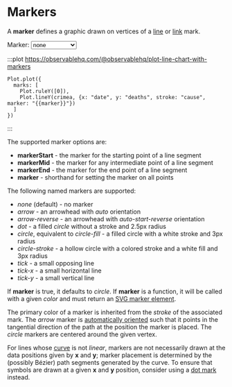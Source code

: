 <script setup>

import * as Plot from "@observablehq/plot";
import * as d3 from "d3";
import {ref} from "vue";
import crimea from "../data/crimea.ts";

const marker = ref("circle");

</script>

# Markers

A **marker** defines a graphic drawn on vertices of a [line](../marks/line.md) or [link](../marks/link.md) mark.

<p>
  <label class="label-input">
    Marker:
    <select v-model="marker">
      <option>none</option>
      <option>arrow</option>
      <option>arrow-reverse</option>
      <option>dot</option>
      <option>circle</option>
      <option>circle-stroke</option>
      <option>tick</option>
      <option>tick-x</option>
      <option>tick-y</option>
    </select>
  </label>
</p>

:::plot https://observablehq.com/@observablehq/plot-line-chart-with-markers
```js-vue
Plot.plot({
  marks: [
    Plot.ruleY([0]),
    Plot.lineY(crimea, {x: "date", y: "deaths", stroke: "cause", marker: "{{marker}}"})
  ]
})
```
:::

The supported marker options are:

* **markerStart** - the marker for the starting point of a line segment
* **markerMid** - the marker for any intermediate point of a line segment
* **markerEnd** - the marker for the end point of a line segment
* **marker** - shorthand for setting the marker on all points

The following named markers are supported:

* *none* (default) - no marker
* *arrow* - an arrowhead with *auto* orientation
* *arrow-reverse* - an arrowhead with *auto-start-reverse* orientation
* *dot* - a filled *circle* without a stroke and 2.5px radius
* *circle*, equivalent to *circle-fill* - a filled circle with a white stroke and 3px radius
* *circle-stroke* - a hollow circle with a colored stroke and a white fill and 3px radius
* *tick* <VersionBadge version="0.6.12" pr="1872" /> - a small opposing line
* *tick-x* <VersionBadge version="0.6.12" pr="1872" /> - a small horizontal line
* *tick-y* <VersionBadge version="0.6.12" pr="1872" /> - a small vertical line

If **marker** is true, it defaults to *circle*. If **marker** is a function, it will be called with a given *color* and must return an [SVG marker element](https://developer.mozilla.org/en-US/docs/Web/SVG/Element/marker).

The primary color of a marker is inherited from the *stroke* of the associated mark. The *arrow* marker is [automatically oriented](https://developer.mozilla.org/en-US/docs/Web/SVG/Attribute/orient) such that it points in the tangential direction of the path at the position the marker is placed. The *circle* markers are centered around the given vertex.

For lines whose [curve](./curves.md) is not *linear*, markers are not necessarily drawn at the data positions given by **x** and **y**; marker placement is determined by the (possibly Bézier) path segments generated by the curve. To ensure that symbols are drawn at a given **x** and **y** position, consider using a [dot mark](../marks/dot.md) instead.

